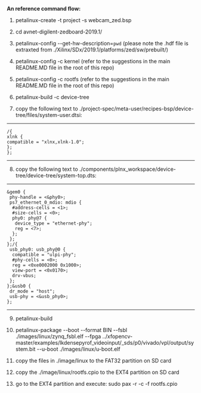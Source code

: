 **An reference command flow:**

1. petalinux-create -t project -s webcam_zed.bsp
2. cd avnet-digilent-zedboard-2019.1/
3. petalinux-config --get-hw-description=`pwd`    (please note the .hdf file is extraxted from ./Xilinx/SDx/2019.1/platforms/zed/sw/prebuilt/)
4. petalinux-config -c kernel  (refer to the suggestions in the main README.MD file in the root of this repo)
5. petalinux-config -c rootfs  (refer to the suggestions in the main README.MD file in the root of this repo)
6. petalinux-build -c device-tree 

7. copy the following text to ./project-spec/meta-user/recipes-bsp/device-tree/files/system-user.dtsi:

---
    /{
    xlnk {
    compatible = "xlnx,xlnk-1.0";
    };
    };
---


8. copy the following text to ./components/plnx_workspace/device-tree/device-tree/system-top.dts:

---
    &gem0 {
     phy-handle = <&phy0>;
     ps7_ethernet_0_mdio: mdio {
      #address-cells = <1>;
      #size-cells = <0>;
      phy0: phy@7 {
       device_type = "ethernet-phy";
       reg = <7>;
      };
     };
    };/{
     usb_phy0: usb_phy@0 {
      compatible = "ulpi-phy";
      #phy-cells = <0>;
      reg = <0xe0002000 0x1000>;
      view-port = <0x0170>;
      drv-vbus;
     };
    };&usb0 {
     dr_mode = "host";
     usb-phy = <&usb_phy0>;
    };
---

9. petalinux-build 

10. petalinux-package --boot --format BIN --fsbl ./images/linux/zynq\_fsbl.elf --fpga ../xfopencv-master/examples/lkdensepyrof_videoinput/_sds/p0/vivado/vpl/output/system.bit --u-boot ./images/linux/u-boot.elf

11. copy the files in ./image/linux to the FAT32 partition on SD card

12. copy the ./image/linux/rootfs.cpio to the EXT4 partition on SD card

12. go to the EXT4 partition and execute:    sudo pax -r -c -f rootfs.cpio
